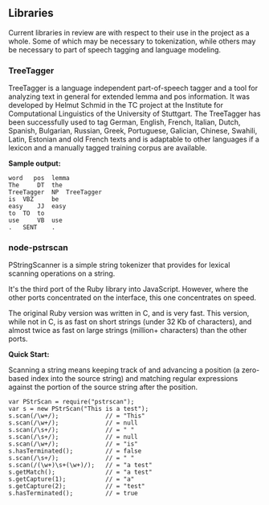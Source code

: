 ## Libraries

Current libraries in review are with respect to their use in the project as a whole. Some of which may be necessary to tokenization, while others may be necessary to part of speech tagging and language modeling.

### TreeTagger
TreeTagger is a language independent part-of-speech tagger and a tool for analyzing text in general for extended lemma and pos information. It was developed by Helmut Schmid in the TC project at the Institute for Computational Linguistics of the University of Stuttgart. The TreeTagger has been successfully used to tag German, English, French, Italian, Dutch, Spanish, Bulgarian, Russian, Greek, Portuguese, Galician, Chinese, Swahili, Latin, Estonian and old French texts and is adaptable to other languages if a lexicon and a manually tagged training corpus are available.

**Sample output:**

```
word   pos 	lemma 
The 	DT 	the 
TreeTagger 	NP 	TreeTagger 
is 	VBZ 	be 
easy 	JJ 	easy 
to 	TO 	to 
use 	VB 	use 
. 	SENT 	. 
```

### node-pstrscan
PStringScanner is a simple string tokenizer that provides for lexical scanning operations on a string.

It's the third port of the Ruby library into JavaScript. However, where the other ports concentrated on the interface, this one concentrates on speed.

The original Ruby version was written in C, and is very fast. This version, while not in C, is as fast on short strings (under 32 Kb of characters), and almost twice as fast on large strings (million+ characters) than the other ports.

**Quick Start:**

Scanning a string means keeping track of and advancing a position (a zero-based index into the source string) and matching regular expressions against the portion of the source string after the position.

```
var PStrScan = require("pstrscan");
var s = new PStrScan("This is a test");
s.scan(/\w+/);             // = "This"
s.scan(/\w+/);             // = null
s.scan(/\s+/);             // = " "
s.scan(/\s+/);             // = null
s.scan(/\w+/);             // = "is"
s.hasTerminated();         // = false
s.scan(/\s+/);             // = " "
s.scan(/(\w+)\s+(\w+)/);   // = "a test"
s.getMatch();              // = "a test"
s.getCapture(1);           // = "a"
s.getCapture(2);           // = "test"
s.hasTerminated();         // = true
```
